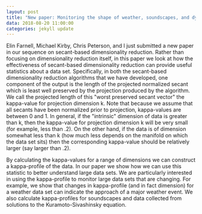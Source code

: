 ```yaml
---
layout: post
title: "New paper: Monitoring the shape of weather, soundscapes, and dynamical systems: A new statistic for dimension-driven data analysis on large data sets"
data: 2018-08-20 11:00:00
categories: jekyll update
---
```


Elin Farnell, Michael Kirby, Chris Peterson, and I just submitted a new paper in our sequence on secant-based dimensionality reduction. Rather than focusing on dimensionality reduction itself, in this paper we look at how the effectiveness of secant-based dimensionality reduction can provide useful statistics about a data set. Specifically, in both the secant-based dimensionality reduction algorithms that we have developed,
one component of the output is the length of the projected normalized secant which is least well preserved by the projection produced by the algorithm.
 We call the projected length of this "worst preserved secant vector" the kappa-value for projection dimension k.
Note that because we assume that all secants have been normalized prior to projection, kappa-values are between 0 and 1. In general, if the "intrinsic" dimension of data is greater than k, then the kappa-value for projection dimension k will be very small (for example, less than .2). 
On the other hand, if the data is of dimension somewhat less than k (how much less depends on the manifold on which the data set sits) then the corresponding kappa-value should be relatively larger (say larger than .2). 

By calculating the kappa-values for a range of dimensions we can construct a kappa-profile of the data. 
In our paper we show how we can use this statistic to better understand large data sets. 
We are particularly interested in using the kappa-profile to monitor large data sets that are changing.
 For example, we show that changes in kappa-profile (and in fact dimension) for a weather data set can indicate the approach of a major weather event. We also calculate kappa-profiles for soundscapes and data collected from solutions to the Kuramoto-Sivashinsky equation. 
